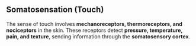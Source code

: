 

## Somatosensation (Touch)

The sense of touch involves **mechanoreceptors, thermoreceptors, and nociceptors** in the skin. 
These receptors detect **pressure, temperature, pain, and texture**, 
sending information through the **somatosensory cortex**.

